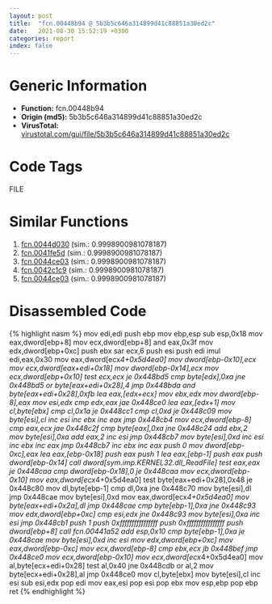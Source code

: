 ```yaml
---
layout: post
title:  "fcn.00448b94 @ 5b3b5c646a314899d41c88851a30ed2c"
date:   2021-08-30 15:52:19 +0300
categories: report
index: false
---
```


# Generic Information
- **Function:** fcn.00448b94
- **Origin (md5):** 5b3b5c646a314899d41c88851a30ed2c
- **VirusTotal:** [virustotal.com/gui/file/5b3b5c646a314899d41c88851a30ed2c][virustotal_ref]

# Code Tags
<span class="tag" id="FILE">FILE</span>


# Similar Functions

1. [fcn.0044d030][similar_1_ref] (sim.: 0.9998900981078187)
2. [fcn.0041fe5d][similar_2_ref] (sim.: 0.9998900981078187)
3. [fcn.0044ce03][similar_3_ref] (sim.: 0.9998900981078187)
4. [fcn.0042c1c9][similar_4_ref] (sim.: 0.9998900981078187)
5. [fcn.0044ce03][similar_5_ref] (sim.: 0.9998900981078187)


# Disassembled Code

{% highlight nasm %}
mov edi,edi
push ebp
mov ebp,esp
sub esp,0x18
mov eax,dword[ebp+8]
mov ecx,dword[ebp+8]
and eax,0x3f
mov edx,dword[ebp+0xc]
push ebx
sar ecx,6
push esi
push edi
imul edi,eax,0x30
mov eax,dword[ecx*4+0x5d4ea0]
mov dword[ebp-0x10],ecx
mov ecx,dword[eax+edi+0x18]
mov dword[ebp-0x14],ecx
mov ecx,dword[ebp+0x10]
test ecx,ecx
je 0x448bd5
cmp byte[edx],0xa
jne 0x448bd5
or byte[eax+edi+0x28],4
jmp 0x448bda
and byte[eax+edi+0x28],0xfb
lea eax,[edx+ecx]
mov ebx,edx
mov dword[ebp-8],eax
mov esi,edx
cmp edx,eax
jae 0x448ce0
lea eax,[edx+1]
mov cl,byte[ebx]
cmp cl,0x1a
je 0x448cc1
cmp cl,0xd
je 0x448c09
mov byte[esi],cl
inc esi
inc ebx
inc eax
jmp 0x448cb4
mov ecx,dword[ebp-8]
cmp eax,ecx
jae 0x448c2f
cmp byte[eax],0xa
jne 0x448c24
add ebx,2
mov byte[esi],0xa
add eax,2
inc esi
jmp 0x448cb7
mov byte[esi],0xd
inc esi
inc ebx
inc eax
jmp 0x448cb7
inc ebx
inc eax
push 0
mov dword[ebp-0xc],eax
lea eax,[ebp-0x18]
push eax
push 1
lea eax,[ebp-1]
push eax
push dword[ebp-0x14]
call dword[sym.imp.KERNEL32.dll_ReadFile]
test eax,eax
je 0x448caa
cmp dword[ebp-0x18],0
je 0x448caa
mov ecx,dword[ebp-0x10]
mov eax,dword[ecx*4+0x5d4ea0]
test byte[eax+edi+0x28],0x48
je 0x448c80
mov dl,byte[ebp-1]
cmp dl,0xa
jne 0x448c70
mov byte[esi],dl
jmp 0x448cae
mov byte[esi],0xd
mov eax,dword[ecx*4+0x5d4ea0]
mov byte[eax+edi+0x2a],dl
jmp 0x448cae
cmp byte[ebp-1],0xa
jne 0x448c93
mov edx,dword[ebp+0xc]
cmp esi,edx
jne 0x448c93
mov byte[esi],0xa
inc esi
jmp 0x448cb1
push 1
push 0xffffffffffffffff
push 0xffffffffffffffff
push dword[ebp+8]
call fcn.00441a52
add esp,0x10
cmp byte[ebp-1],0xa
je 0x448cae
mov byte[esi],0xd
inc esi
mov edx,dword[ebp+0xc]
mov eax,dword[ebp-0xc]
mov ecx,dword[ebp-8]
cmp ebx,ecx
jb 0x448bef
jmp 0x448ce0
mov ecx,dword[ebp-0x10]
mov ecx,dword[ecx*4+0x5d4ea0]
mov al,byte[ecx+edi+0x28]
test al,0x40
jne 0x448cdb
or al,2
mov byte[ecx+edi+0x28],al
jmp 0x448ce0
mov cl,byte[ebx]
mov byte[esi],cl
inc esi
sub esi,edx
pop edi
mov eax,esi
pop esi
pop ebx
mov esp,ebp
pop ebp
ret
{% endhighlight %}


[similar_1_ref]: /report/fcn.0044d030@b4c49e1bc49ca1bb2d68fc93ad15eb0b
[similar_2_ref]: /report/fcn.0041fe5d@597d9ee507d1b2a81775aa98c4a2271a
[similar_3_ref]: /report/fcn.0044ce03@c2f40b3bc10e39d3d975422ee4d09bab
[similar_4_ref]: /report/fcn.0042c1c9@851499833994008ff3b082d4905c1c28
[similar_5_ref]: /report/fcn.0044ce03@8d996434378dbdbb47e86342be5446c7
[virustotal_ref]: https://www.virustotal.com/gui/file/5b3b5c646a314899d41c88851a30ed2c